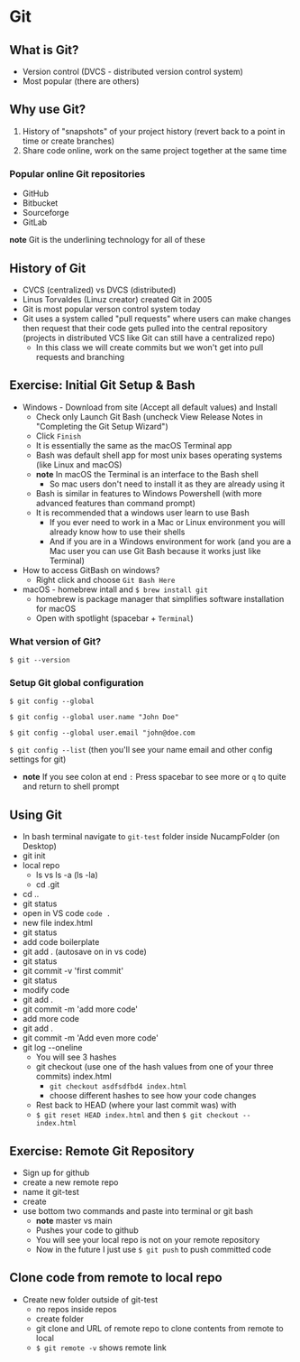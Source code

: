 # Git
## What is Git?
* Version control (DVCS - distributed version control system)
* Most popular (there are others)

## Why use Git?
1. History of "snapshots" of your project history (revert back to a point in time or create branches)
2. Share code online, work on the same project together at the same time

### Popular online Git repositories
* GitHub
* Bitbucket
* Sourceforge
* GitLab

**note** Git is the underlining technology for all of these

## History of Git
* CVCS (centralized) vs DVCS (distributed)
* Linus Torvaldes (Linuz creator) created Git in 2005
* Git is most popular verson control system today
* Git uses a system called "pull requests" where users can make changes then request that their code gets pulled into the central repository (projects in distributed VCS like Git can still have a centralized repo)
    - In this class we will create commits but we won't get into pull requests and branching

## Exercise: Initial Git Setup & Bash
* Windows - Download from site (Accept all default values) and Install
    - Check only Launch Git Bash (uncheck View Release Notes in "Completing the Git Setup Wizard")
    - Click `Finish`
    - It is essentially the same as the macOS Terminal app
    - Bash was default shell app for most unix bases operating systems (like Linux and macOS)
    - **note** In macOS the Terminal is an interface to the Bash shell 
        + So mac users don't need to install it as they are already using it
    - Bash is similar in features to Windows Powershell (with more advanced features than command prompt)
    - It is recommended that a windows user learn to use Bash
        + If you ever need to work in a Mac or Linux environment you will already know how to use their shells
        + And if you are in a Windows environment for work (and you are a Mac user you can use Git Bash because it works just like Terminal)
* How to access GitBash on windows?
    - Right click and choose `Git Bash Here`
* macOS - homebrew intall and `$ brew install git`
    - homebrew is package manager that simplifies software installation for macOS
    - Open with spotlight (spacebar + `Terminal`)

### What version of Git?
`$ git --version`

### Setup Git global configuration
`$ git config --global`

`$ git config --global user.name "John Doe"`

`$ git config --global user.email "john@doe.com`

`$ git config --list` (then you'll see your name email and other config settings for git)

* **note** If you see colon at end `:` Press spacebar to see more or `q` to quite and return to shell prompt

## Using Git
* In bash terminal navigate to `git-test` folder inside NucampFolder (on Desktop)
* git init
* local repo
    - ls vs ls -a (ls -la)
    - cd .git
* cd ..
* git status
* open in VS code `code .`
* new file index.html
* git status
* add code boilerplate
* git add . (autosave on in vs code)
* git status
* git commit -v 'first commit'
* git status
* modify code
* git add .
* git commit -m 'add more code'
* add more code
* git add .
* git commit -m 'Add even more code'
* git log --oneline
    - You will see 3 hashes
    - git checkout (use one of the hash values from one of your three commits) index.html
        + `git checkout asdfsdfbd4 index.html`
        + choose different hashes to see how your code changes
    - Rest back to HEAD (where your last commit was) with
    - `$ git reset HEAD index.html` and then `$ git checkout -- index.html`

## Exercise: Remote Git Repository
* Sign up for github
* create a new remote repo
* name it git-test
* create
* use bottom two commands and paste into terminal or git bash
    - **note** master vs main
    - Pushes your code to github
    - You will see your local repo is not on your remote repository
    - Now in the future I just use `$ git push` to push committed code

## Clone code from remote to local repo
* Create new folder outside of git-test
    - no repos inside repos
    - create folder
    - git clone and URL of remote repo to clone contents from remote to local
    - `$ git remote -v` shows remote link  
